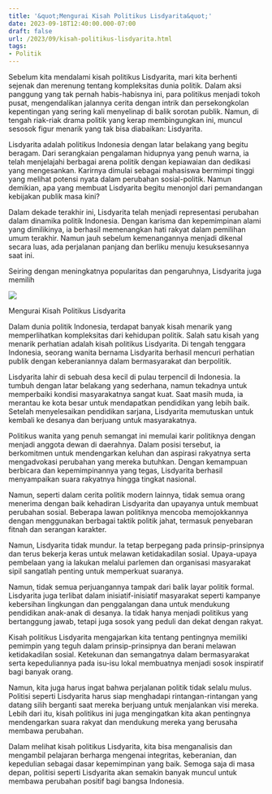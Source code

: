 ```yaml
---
title: '&quot;Mengurai Kisah Politikus Lisdyarita&quot;'
date: 2023-09-18T12:40:00.000-07:00
draft: false
url: /2023/09/kisah-politikus-lisdyarita.html
tags: 
- Politik
---
```


  

Sebelum kita mendalami kisah politikus Lisdyarita, mari kita berhenti sejenak dan merenung tentang kompleksitas dunia politik. Dalam aksi panggung yang tak pernah habis-habisnya ini, para politikus menjadi tokoh pusat, mengendalikan jalannya cerita dengan intrik dan persekongkolan kepentingan yang sering kali menyelinap di balik sorotan publik. Namun, di tengah riak-riak drama politik yang kerap membingungkan ini, muncul sesosok figur menarik yang tak bisa diabaikan: Lisdyarita.

  

Lisdyarita adalah politikus Indonesia dengan latar belakang yang begitu beragam. Dari serangkaian pengalaman hidupnya yang penuh warna, ia telah menjelajahi berbagai arena politik dengan kepiawaian dan dedikasi yang mengesankan. Karirnya dimulai sebagai mahasiswa bermimpi tinggi yang melihat potensi nyata dalam perubahan sosial-politik. Namun demikian, apa yang membuat Lisdyarita begitu menonjol dari pemandangan kebijakan publik masa kini?

  

Dalam dekade terakhir ini, Lisdyarita telah menjadi representasi perubahan dalam dinamika politik Indonesia. Dengan karisma dan kepemimpinan alami yang dimilikinya, ia berhasil memenangkan hati rakyat dalam pemilihan umum terakhir. Namun jauh sebelum kemenangannya menjadi dikenal secara luas, ada perjalanan panjang dan berliku menuju kesuksesannya saat ini.

  

Seiring dengan meningkatnya popularitas dan pengaruhnya, Lisdyarita juga memilih

  

![](http://tiffany.blog.hu/media/image/Politikus/LVAI-K~1.JPG)

  

Mengurai Kisah Politikus Lisdyarita

  

Dalam dunia politik Indonesia, terdapat banyak kisah menarik yang memperlihatkan kompleksitas dari kehidupan politik. Salah satu kisah yang menarik perhatian adalah kisah politikus Lisdyarita. Di tengah tenggara Indonesia, seorang wanita bernama Lisdyarita berhasil mencuri perhatian publik dengan keberaniannya dalam bermasyarakat dan berpolitik.

  

Lisdyarita lahir di sebuah desa kecil di pulau terpencil di Indonesia. Ia tumbuh dengan latar belakang yang sederhana, namun tekadnya untuk memperbaiki kondisi masyarakatnya sangat kuat. Saat masih muda, ia merantau ke kota besar untuk mendapatkan pendidikan yang lebih baik. Setelah menyelesaikan pendidikan sarjana, Lisdyarita memutuskan untuk kembali ke desanya dan berjuang untuk masyarakatnya.

  

Politikus wanita yang penuh semangat ini memulai karir politiknya dengan menjadi anggota dewan di daerahnya. Dalam posisi tersebut, ia berkomitmen untuk mendengarkan keluhan dan aspirasi rakyatnya serta mengadvokasi perubahan yang mereka butuhkan. Dengan kemampuan berbicara dan kepemimpinannya yang tegas, Lisdyarita berhasil menyampaikan suara rakyatnya hingga tingkat nasional.

  

Namun, seperti dalam cerita politik modern lainnya, tidak semua orang menerima dengan baik kehadiran Lisdyarita dan upayanya untuk membuat perubahan sosial. Beberapa lawan politiknya mencoba memojokkannya dengan menggunakan berbagai taktik politik jahat, termasuk penyebaran fitnah dan serangan karakter.

  

Namun, Lisdyarita tidak mundur. Ia tetap berpegang pada prinsip-prinsipnya dan terus bekerja keras untuk melawan ketidakadilan sosial. Upaya-upaya pembelaan yang ia lakukan melalui parlemen dan organisasi masyarakat sipil sangatlah penting untuk memperkuat suaranya.

  

Namun, tidak semua perjuangannya tampak dari balik layar politik formal. Lisdyarita juga terlibat dalam inisiatif-inisiatif masyarakat seperti kampanye kebersihan lingkungan dan penggalangan dana untuk mendukung pendidikan anak-anak di desanya. Ia tidak hanya menjadi politikus yang bertanggung jawab, tetapi juga sosok yang peduli dan dekat dengan rakyat.

  

Kisah politikus Lisdyarita mengajarkan kita tentang pentingnya memiliki pemimpin yang teguh dalam prinsip-prinsipnya dan berani melawan ketidakadilan sosial. Ketekunan dan semangatnya dalam bermasyarakat serta kepeduliannya pada isu-isu lokal membuatnya menjadi sosok inspiratif bagi banyak orang.

  

Namun, kita juga harus ingat bahwa perjalanan politik tidak selalu mulus. Politisi seperti Lisdyarita harus siap menghadapi rintangan-rintangan yang datang silih berganti saat mereka berjuang untuk menjalankan visi mereka. Lebih dari itu, kisah politikus ini juga mengingatkan kita akan pentingnya mendengarkan suara rakyat dan mendukung mereka yang berusaha membawa perubahan.

  

Dalam melihat kisah politikus Lisdyarita, kita bisa menganalisis dan mengambil pelajaran berharga mengenai integritas, keberanian, dan kepedulian sebagai dasar kepemimpinan yang baik. Semoga saja di masa depan, politisi seperti Lisdyarita akan semakin banyak muncul untuk membawa perubahan positif bagi bangsa Indonesia.